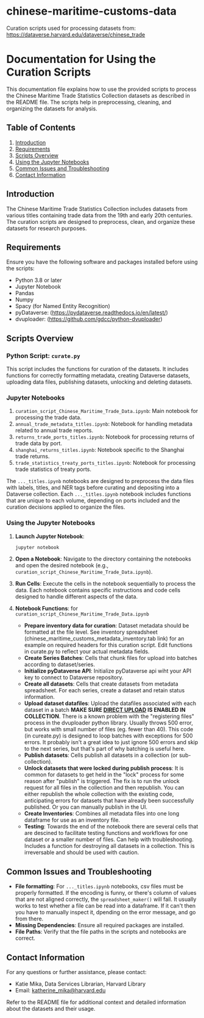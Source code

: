 # chinese-maritime-customs-data
 Curation scripts used for processing datasets from: https://dataverse.harvard.edu/dataverse/chinese_trade

# Documentation for Using the Curation Scripts

This documentation file explains how to use the provided scripts to process the Chinese Maritime Trade Statistics Collection datasets as described in the README file. The scripts help in preprocessing, cleaning, and organizing the datasets for analysis.

## Table of Contents
1. [Introduction](#introduction)
2. [Requirements](#requirements)
3. [Scripts Overview](#scripts-overview)
4. [Using the Jupyter Notebooks](#using-the-jupyter-notebooks)
5. [Common Issues and Troubleshooting](#common-issues-and-troubleshooting)
6. [Contact Information](#contact-information)

## Introduction
The Chinese Maritime Trade Statistics Collection includes datasets from various titles containing trade data from the 19th and early 20th centuries. The curation scripts are designed to preprocess, clean, and organize these datasets for research purposes.

## Requirements
Ensure you have the following software and packages installed before using the scripts:
- Python 3.8 or later
- Jupyter Notebook
- Pandas
- Numpy
- Spacy (for Named Entity Recognition)
- pyDataverse: (https://pydataverse.readthedocs.io/en/latest/)
- dvuploader: (https://github.com/gdcc/python-dvuploader)


## Scripts Overview
### Python Script: `curate.py`
This script includes the functions for curation of the datasets. It includes functions for correctly formatting metadata, creating Dataverse datasets, uploading data files, publishing datasets, unlocking and deleting datasets.

### Jupyter Notebooks
1. `curation_script_Chinese_Maritime_Trade_Data.ipynb`: Main notebook for processing the trade data.
2. `annual_trade_metadata_titles.ipynb`: Notebook for handling metadata related to annual trade reports.
3. `returns_trade_ports_titles.ipynb`: Notebook for processing returns of trade data by port.
4. `shanghai_returns_titles.ipynb`: Notebook specific to the Shanghai trade returns.
5. `trade_statistics_treaty_ports_titles.ipynb`: Notebook for processing trade statistics of treaty ports.

The `..._titles.ipynb` notebooks are designed to preprocess the data files with labels, titles, and NER tags before curating and depositing into a Dataverse collection. Each `..._titles.ipynb` notebook includes functions that are unique to each volume, depending on ports included and the curation decisions applied to organize the files.

### Using the Jupyter Notebooks
1. **Launch Jupyter Notebook**:
    ```bash
    jupyter notebook
    ```
    
2. **Open a Notebook**: Navigate to the directory containing the notebooks and open the desired notebook (e.g., `curation_script_Chinese_Maritime_Trade_Data.ipynb`).

4. **Run Cells**: Execute the cells in the notebook sequentially to process the data. Each notebook contains specific instructions and code cells designed to handle different aspects of the data.

5. **Notebook Functions**: for `curation_script_Chinese_Maritime_Trade_Data.ipynb`
    - **Prepare inventory data for curation**: Dataset metadata should be formatted at the file level. See inventory spreadsheet (chinese_maritime_customs_metadata_inventory.tab link) for an example on required headers for this curation script. Edit functions in curate.py to reflect your actual metadata fields. 
    - **Create Series Batches**: Cells that chunk files for upload into batches according to dataset/series. 
    - **Initialize pyDataverse API**: Initialize pyDataverse api wiht your API key to connect to Dataverse repository.
    - **Create all datasets**: Cells that create datasets from metadata spreadsheet. For each series, create a dataset and retain status information.
    - **Upload dataset datafiles**: Upload the datafiles associated with each dataset in a batch **MAKE SURE [DIRECT UPLOAD](https://guides.dataverse.org/en/latest/developers/big-data-support.html#id5) IS ENABLED IN COLLECTION**. There is a known problem with the "registering files" process in the dvuploader python library. Usually throws 500 error, but works with small number of files (eg. fewer than 40). This code (in cureate.py) is designed to  loop batches with exceptions for 500 errors. It probably isn't a great idea to just ignore 500 errors and skip to the next series, but that's part of why batching is useful here.
    - **Publish datasets**: Cells publish all datasets in a collection (or sub-collection).
    - **Unlock datasets that were locked during publish process**: It is common for datasets to get held in the "lock" process for some reason after "publish" is triggered. The fix is to run the unlock request for all files in the collection and then republish. You can either republish the whole collection with the existing code, anticipating errors for datasets that have already been successfully published. Or you can manually publish in the UI.
    - **Create Inventories**: Combines all metadata files into one long dataframe for use as an inventory file.
    - **Testing**: Towards the end of the notebook there are several cells that are descined to facilitate testing functions and workflows for one dataset or a smaller number of files. Can help with troubleshooting. Includes a function for destroying all datasets in a collection. This is irreversable and should be used with caution. 

## Common Issues and Troubleshooting
- **File formatting**: For `..._titles.ipynb` notebooks, csv files must be properly formatted. If the encoding is funny, or there's column of values that are not aligned correctly, the `spreadsheet_maker()` will fail. It usually works to test whether a file can be read into a dataframe. If it can't then you have to manually inspect it, dpending on the error message, and go from there.
- **Missing Dependencies**: Ensure all required packages are installed. 
- **File Paths**: Verify that the file paths in the scripts and notebooks are correct.

## Contact Information
For any questions or further assistance, please contact:
- Katie Mika, Data Services Librarian, Harvard Library
- Email: katherine_mika@harvard.edu

Refer to the README file for additional context and detailed information about the datasets and their usage.
